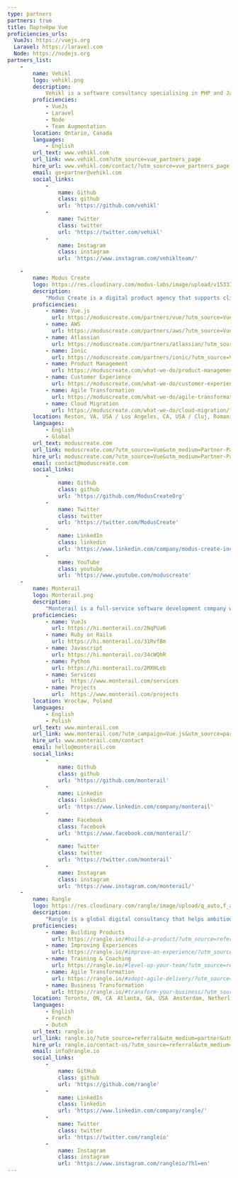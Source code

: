 ```yaml
---
type: partners
partners: true
title: Партнёры Vue
proficiencies_urls:
  VueJs: https://vuejs.org
  Laravel: https://laravel.com
  Node: https://nodejs.org
partners_list:
    -
        name: Vehikl
        logo: vehikl.png
        description:
            Vehikl is a software consultancy specialising in PHP and JavaScript. We build best-in-class web applications written with popular frameworks such as Laravel, Express, NestJS, Vue, and React. Think of us as an extension of your team.
        proficiencies:
            - VueJs
            - Laravel
            - Node
            - Team Augmentation
        location: Ontario, Canada
        languages:
            - English
        url_text: www.vehikl.com
        url_link: www.vehikl.com?utm_source=vue_partners_page
        hire_url: www.vehikl.com/contact/?utm_source=vue_partners_page
        email: go+partner@vehikl.com
        social_links:
            -
                name: Github
                class: github
                url: 'https://github.com/vehikl'
            -
                name: Twitter
                class: twitter
                url: 'https://twitter.com/vehikl'
            -
                name: Instagram
                class: instagram
                url: 'https://www.instagram.com/vehiklteam/'

    -
        name: Modus Create
        logo: https://res.cloudinary.com/modus-labs/image/upload/v1533109874/modus/logo-vertical-black.svg
        description:
            "Modus Create is a digital product agency that supports clients with business and product strategy consulting, customer experience, cloud services, and Agile software delivery. Our official partnerships with Atlassian, AWS, InVision, Cloudflare, GitHub, Ionic Framework, and Vue.js reinforce our proven results with digital transformation with organizations from startups to the Fortune 100."
        proficiencies:
            - name: Vue.js
              url: https://moduscreate.com/partners/vue/?utm_source=Vue&utm_medium=Partner-Page&utm_campaign=Vue_partnerpage
            - name: AWS
              url: https://moduscreate.com/partners/aws/?utm_source=Vue&utm_medium=Partner-Page&utm_campaign=Vue_partnerpage
            - name: Atlassian
              url: https://moduscreate.com/partners/atlassian/?utm_source=Vue&utm_medium=Partner-Page&utm_campaign=Vue_partnerpage
            - name: Ionic
              url: https://moduscreate.com/partners/ionic/?utm_source=Vue&utm_medium=Partner-Page&utm_campaign=Vue_partnerpage
            - name: Product Management
              url: https://moduscreate.com/what-we-do/product-management/?utm_source=Vue&utm_medium=Partner-Page&utm_campaign=Vue_partnerpage
            - name: Customer Experience
              url: https://moduscreate.com/what-we-do/customer-experience/?utm_source=Vue&utm_medium=Partner-Page&utm_campaign=Vue_partnerpage
            - name: Agile Transformation
              url: https://moduscreate.com/what-we-do/agile-transformation/?utm_source=Vue&utm_medium=Partner-Page&utm_campaign=Vue_partnerpage
            - name: Cloud Migration
              url: https://moduscreate.com/what-we-do/cloud-migration/?utm_source=Vue&utm_medium=Partner-Page&utm_campaign=Vue_partnerpage
        location: Reston, VA, USA / Los Angeles, CA, USA / Cluj, Romania / San José, Costa Rica
        languages:
            - English
            - Global
        url_text: moduscreate.com
        url_link: moduscreate.com/?utm_source=Vue&utm_medium=Partner-Page&utm_campaign=Vue_partnerpage
        hire_url: moduscreate.com/?utm_source=Vue&utm_medium=Partner-Page&utm_campaign=Vue_partnerpage
        email: contact@moduscreate.com
        social_links:
            -
                name: Github
                class: github
                url: 'https://github.com/ModusCreateOrg'
            -
                name: Twitter
                class: twitter
                url: 'https://twitter.com/ModusCreate'
            -
                name: LinkedIn
                class: linkedin
                url: 'https://www.linkedin.com/company/modus-create-inc'
            -
                name: YouTube
                class: youtube
                url: 'https://www.youtube.com/moduscreate'
    -
        name: Monterail
        logo: Monterail.png
        description:
            "Monterail is a full-service software development company with 100+ experts on board delivering meaningful software for start-ups, SMBs and enterprises. We build for the Web with Ruby on Rails, Python, JavaScript, and Agile. We guarantee this: a product so qualitative and aligned with your vision, you’ll swear it was built in-house."
        proficiencies:
            - name: VueJs
              url: https://hi.monterail.co/2NqPUa6
            - name: Ruby on Rails
              url: https://hi.monterail.co/31RvfBm
            - name: Javascript
              url: https://hi.monterail.co/34cWQhR
            - name: Python
              url: https://hi.monterail.co/2MXHLeb
            - name: Services
              url:  https://www.monterail.com/services
            - name: Projects
              url:  https://www.monterail.com/projects
        location: Wrocław, Poland
        languages:
            - English
            - Polish
        url_text: www.monterail.com
        url_link: www.monterail.com/?utm_campaign=Vue.js&utm_source=partner-list
        hire_url: www.monterail.com/contact
        email: hello@monterail.com
        social_links:
            -
                name: Github
                class: github
                url: 'https://github.com/monterail'
            -
                name: Linkedin
                class: linkedin
                url: 'https://www.linkedin.com/company/monterail'
            -
                name: Facebook
                class: facebook
                url: 'https://www.facebook.com/monterail/'
            -
                name: Twitter
                class: twitter
                url: 'https://twitter.com/monterail'
            -
                name: Instagram
                class: instagram
                url: 'https://www.instagram.com/monterail/'
    -
        name: Rangle
        logo: https://res.cloudinary.com/rangle/image/upload/q_auto,f_auto/vuejs.org/rangle_black_lockup_n6q48z.png
        description:
            "Rangle is a global digital consultancy that helps ambitious organizations outperform the competition in the most demanding markets. We work closely with our clients as one team to imagine, design, and deliver human-centered digital experiences that create lasting results and real business value. Anchored in innovation and lean startup best-practices, our unique delivery and partnership model is purposed-built to this task."
        proficiencies:
            - name: Building Products
              url: https://rangle.io/#build-a-product/?utm_source=referral&utm_medium=partner&utm_campaign=vue-partners
            - name: Improving Experiences
              url: https://rangle.io/#improve-an-experience/?utm_source=referral&utm_medium=partner&utm_campaign=vue-partners
            - name: Training & Coaching
              url: https://rangle.io/#level-up-your-team/?utm_source=referral&utm_medium=partner&utm_campaign=vue-partners
            - name: Agile Transformation
              url: https://rangle.io/#adopt-agile-delivery/?utm_source=referral&utm_medium=partner&utm_campaign=vue-partners
            - name: Business Transformation
              url: https://rangle.io/#transform-your-business/?utm_source=referral&utm_medium=partner&utm_campaign=vue-partners
        location: Toronto, ON, CA　Atlanta, GA, USA　Amsterdam, Netherlands　Tokyo, Japan
        languages:
            - English
            - French
            - Dutch
        url_text: rangle.io
        url_link: rangle.io/?utm_source=referral&utm_medium=partner&utm_campaign=vue-partners
        hire_url: rangle.io/contact-us/?utm_source=referral&utm_medium=partner&utm_campaign=vue-partners
        email: info@rangle.io
        social_links:
            -
                name: GitHub
                class: github
                url: 'https://github.com/rangle'
            -
                name: LinkedIn
                class: linkedin
                url: 'https://www.linkedin.com/company/rangle/'
            -
                name: Twitter
                class: twitter
                url: 'https://twitter.com/rangleio'
            -
                name: Instagram
                class: instagram
                url: 'https://www.instagram.com/rangleio/?hl=en'
---
```

